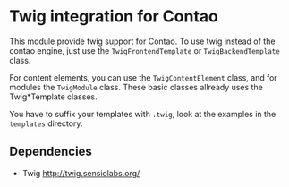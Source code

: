 Twig integration for Contao
===========================

This module provide twig support for Contao.
To use twig instead of the contao engine, just use the `TwigFrontendTemplate` or `TwigBackendTemplate` class.

For content elements, you can use the `TwigContentElement` class,
and for modules the `TwigModule` class. These basic classes allready uses the Twig*Template classes.

You have to suffix your templates with `.twig`, look at the examples in the `templates` directory.

Dependencies
------------

* Twig http://twig.sensiolabs.org/

